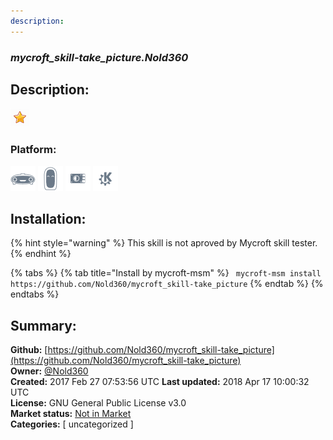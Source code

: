 ```yaml
---
description: 
---
```


### _mycroft_skill-take_picture.Nold360_  
## Description:  
  
![](../.gitbook/assets/star.png)  
  
### Platform:  
 ![Mark I](../.gitbook/assets/mark-1-icon.png)  ![Mark II](../.gitbook/assets/mark-2-icon.png)  ![Picroft](../.gitbook/assets/picroft-icon.png)  ![plasmoid](../.gitbook/assets/kde.png)   
## Installation:  
{% hint style="warning" %}
This skill is not aproved by Mycroft skill tester.
{% endhint %}
    
{% tabs %}
{% tab title="Install by mycroft-msm" %}
``` mycroft-msm install https://github.com/Nold360/mycroft_skill-take_picture```
{% endtab %}
  {% endtabs %}
    
## Summary:  
**Github:** [https://github.com/Nold360/mycroft_skill-take_picture](https://github.com/Nold360/mycroft_skill-take_picture)  
**Owner:** [@Nold360](https://github.com/Nold360)  
**Created:** 2017 Feb 27 07:53:56 UTC  **Last updated:** 2018 Apr 17 10:00:32 UTC  
**License:** GNU General Public License v3.0  
**Market status:** [Not in Market](https://market.mycroft.ai/skill/)  
**Categories:** [ uncategorized ]   
